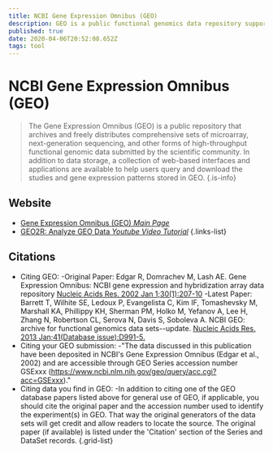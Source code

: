 ```yaml
---
title: NCBI Gene Expression Omnibus (GEO)
description: GEO is a public functional genomics data repository supporting MIAME-compliant data submissions.
published: true
date: 2020-04-06T20:52:08.652Z
tags: tool
---
```


# NCBI Gene Expression Omnibus (GEO)

> The Gene Expression Omnibus (GEO) is a public repository that archives and freely distributes comprehensive sets of microarray, next-generation sequencing, and other forms of high-throughput functional genomic data submitted by the scientific community. In addition to data storage, a collection of web-based interfaces and applications are available to help users query and download the studies and gene expression patterns stored in GEO.
{.is-info}

## Website

- [Gene Expression Omnibus (GEO) *Main Page*](https://www.ncbi.nlm.nih.gov/geo/)
- [GEO2R: Analyze GEO Data *Youtube Video Tutorial*](https://www.youtube.com/watch?v=EUPmGWS8ik0)
{.links-list}

## Citations

- Citing GEO:
-Original Paper:
Edgar R, Domrachev M, Lash AE. Gene Expression Omnibus: NCBI gene expression and hybridization array data repository [Nucleic Acids Res. 2002 Jan 1;30(1):207-10](https://academic.oup.com/nar/article/30/1/207/1332640)
-Latest Paper:
Barrett T, Wilhite SE, Ledoux P, Evangelista C, Kim IF, Tomashevsky M, Marshall KA, Phillippy KH, Sherman PM, Holko M, Yefanov A, Lee H, Zhang N, Robertson CL, Serova N, Davis S, Soboleva A. NCBI GEO: archive for functional genomics data sets--update. [Nucleic Acids Res. 2013 Jan;41(Database issue):D991-5.](https://academic.oup.com/nar/article/41/D1/D991/1067995)
- Citing your GEO submission:
-"The data discussed in this publication have been deposited in NCBI's Gene Expression Omnibus (Edgar et al., 2002) and are accessible through GEO Series accession number GSExxx (https://www.ncbi.nlm.nih.gov/geo/query/acc.cgi?acc=GSExxx)."
-	Citing data you find in GEO:
-In addition to citing one of the GEO database papers listed above for general use of GEO, if applicable, you should cite the original paper and the accession number used to identify the experiment(s) in GEO. That way the original generators of the data sets will get credit and allow readers to locate the source. The original paper (if available) is listed under the 'Citation' section of the Series and DataSet records.
{.grid-list}